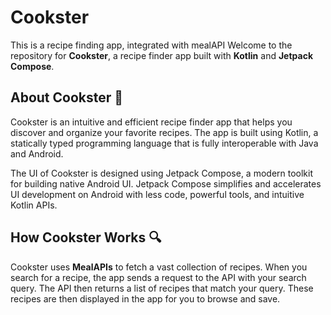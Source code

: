 # Cookster
This is a recipe finding app, integrated with mealAPI
Welcome to the repository for **Cookster**, a recipe finder app built with **Kotlin** and **Jetpack Compose**.

## About Cookster :memo:

Cookster is an intuitive and efficient recipe finder app that helps you discover and organize your favorite recipes. The app is built using Kotlin, a statically typed programming language that is fully interoperable with Java and Android. 

The UI of Cookster is designed using Jetpack Compose, a modern toolkit for building native Android UI. Jetpack Compose simplifies and accelerates UI development on Android with less code, powerful tools, and intuitive Kotlin APIs.

## How Cookster Works :mag:

Cookster uses **MealAPIs** to fetch a vast collection of recipes. When you search for a recipe, the app sends a request to the API with your search query. The API then returns a list of recipes that match your query. These recipes are then displayed in the app for you to browse and save.
